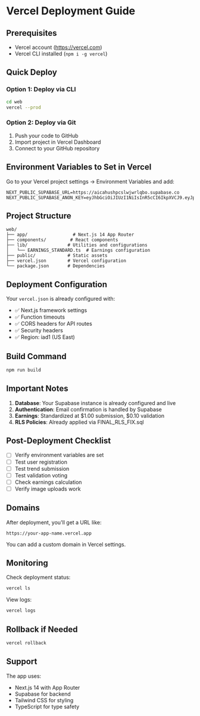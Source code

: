 # Vercel Deployment Guide

## Prerequisites
- Vercel account (https://vercel.com)
- Vercel CLI installed (`npm i -g vercel`)

## Quick Deploy

### Option 1: Deploy via CLI
```bash
cd web
vercel --prod
```

### Option 2: Deploy via Git
1. Push your code to GitHub
2. Import project in Vercel Dashboard
3. Connect to your GitHub repository

## Environment Variables to Set in Vercel

Go to your Vercel project settings → Environment Variables and add:

```
NEXT_PUBLIC_SUPABASE_URL=https://aicahushpcslwjwrlqbo.supabase.co
NEXT_PUBLIC_SUPABASE_ANON_KEY=eyJhbGciOiJIUzI1NiIsInR5cCI6IkpXVCJ9.eyJpc3MiOiJzdXBhYmFzZSIsInJlZiI6ImFpY2FodXNocGNzbHdqd3JscWJvIiwicm9sZSI6ImFub24iLCJpYXQiOjE3NTQ4ODc1NTQsImV4cCI6MjA3MDQ2MzU1NH0.rLPnouZXA1ejWG0tuurIb5sgo5CCHe15M4knaANrR2w
```

## Project Structure
```
web/
├── app/                 # Next.js 14 App Router
├── components/         # React components
├── lib/               # Utilities and configurations
│   └── EARNINGS_STANDARD.ts  # Earnings configuration
├── public/            # Static assets
├── vercel.json        # Vercel configuration
└── package.json       # Dependencies
```

## Deployment Configuration

Your `vercel.json` is already configured with:
- ✅ Next.js framework settings
- ✅ Function timeouts
- ✅ CORS headers for API routes
- ✅ Security headers
- ✅ Region: iad1 (US East)

## Build Command
```bash
npm run build
```

## Important Notes

1. **Database**: Your Supabase instance is already configured and live
2. **Authentication**: Email confirmation is handled by Supabase
3. **Earnings**: Standardized at $1.00 submission, $0.10 validation
4. **RLS Policies**: Already applied via FINAL_RLS_FIX.sql

## Post-Deployment Checklist

- [ ] Verify environment variables are set
- [ ] Test user registration
- [ ] Test trend submission
- [ ] Test validation voting
- [ ] Check earnings calculation
- [ ] Verify image uploads work

## Domains

After deployment, you'll get a URL like:
```
https://your-app-name.vercel.app
```

You can add a custom domain in Vercel settings.

## Monitoring

Check deployment status:
```bash
vercel ls
```

View logs:
```bash
vercel logs
```

## Rollback if Needed
```bash
vercel rollback
```

## Support

The app uses:
- Next.js 14 with App Router
- Supabase for backend
- Tailwind CSS for styling
- TypeScript for type safety
